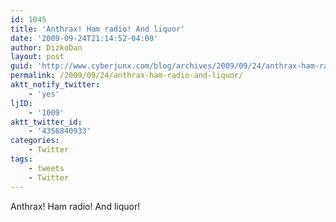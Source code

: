 ```yaml
---
id: 1045
title: 'Anthrax! Ham radio! And liquor'
date: '2009-09-24T21:14:52-04:00'
author: DizkoDan
layout: post
guid: 'http://www.cyberjunx.com/blog/archives/2009/09/24/anthrax-ham-radio-and-liquor/'
permalink: /2009/09/24/anthrax-ham-radio-and-liquor/
aktt_notify_twitter:
    - 'yes'
ljID:
    - '1009'
aktt_twitter_id:
    - '4356840933'
categories:
    - Twitter
tags:
    - tweets
    - Twitter
---
```


Anthrax! Ham radio! And liquor!